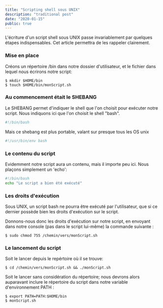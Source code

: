 ```yaml
---
title: "Scripting shell sous UNIX"
description: "traditional post"
date: "2020-01-15"
public: true
---
```



L'écriture d'un script shell sous UNIX passe invariablement par quelques étapes indispensables. Cet article permettra de les rappeler clairement.

### Mise en place

Créons un répertoire /bin dans notre dossier d'utilisateur, et le fichier dans lequel nous écrirons notre script:

```shell
$ mkdir $HOME/bin
$ touch $HOME/bin/monScript.sh
```

### Au commencement était le SHEBANG
Le SHEBANG permet d'indiquer le shell que l'on choisit pour exécuter notre script.
Nous indiquons ici que l'on choisit le shell "bash".

```bash
#!/bin/bash
```

Mais ce shebang est plus portable, valant sur presque tous les OS unix
```bash
#!/usr/bin/env bash
```

### Le contenu du script
Evidemment notre script aura un contenu, mais il importe peu ici. Nous plaçons simplement un 'echo':

```bash
#!/bin/bash
echo "Le script a bien été exécuté"
```

### Les droits d'exécution
Sous UNIX, un script bash ne pourra être exécuté par l'utilisateur, que si ce dernier possède bien les droits d'exécution sur le script. 

Donnons-nous donc les droits d'exécution sur notre script, en envoyant dans notre console (pas dans le script lui-même) la commande suivante :

```shell
$ sudo chmod 755 /chemin/vers/monScript.sh
```


### Le lancement du script
Soit le lancer depuis le repértoire où il se trouve:

```shell
$ cd /chemin/vers/monScript.sh && ./monScript.sh
```

Soit le lancer sans considération du répertoire; nous devrons alors auparavant inclure le répertoire du script dans notre variable d'environnement PATH : 

```shell
$ export PATH=PATH:$HOME/bin
$ monScript.sh
```



